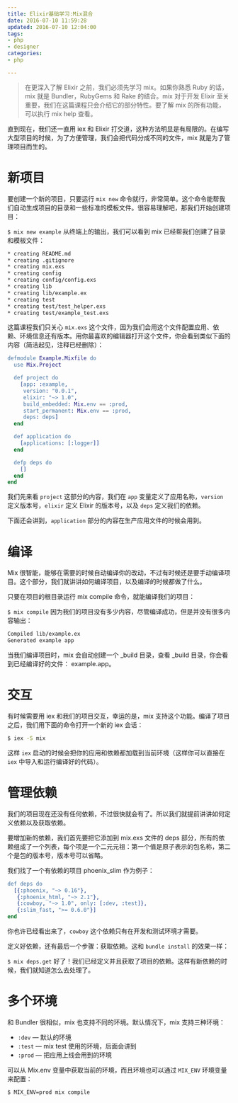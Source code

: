 ```yaml
---
title: Elixir基础学习:Mix混合 
date: 2016-07-10 11:59:28
updated: 2016-07-10 12:04:00
tags: 
- php
- designer
categories: 
- php

---
```

> 在更深入了解 Elixir 之前，我们必须先学习 mix。如果你熟悉 Ruby 的话，mix 就是 Bundler，RubyGems 和
> Rake 的结合。mix 对于开发 Elixir 至关重要，我们在这篇课程只会介绍它的部分特性。要了解 mix 的所有功能，可以执行 mix
> help 查看。

直到现在，我们还一直用 iex 和 Elixir 打交道，这种方法明显是有局限的。在编写大型项目的时候，为了方便管理，我们会把代码分成不同的文件，mix 就是为了管理项目而生的。

# 新项目

要创建一个新的项目，只要运行 `mix new` 命令就行，非常简单。这个命令能帮我们自动生成项目的目录和一些标准的模板文件。很容易理解吧，那我们开始创建项目：


<!--more-->


`$ mix new example`
从终端上的输出，我们可以看到 mix 已经帮我们创建了目录和模板文件：
```bash
* creating README.md
* creating .gitignore
* creating mix.exs
* creating config
* creating config/config.exs
* creating lib
* creating lib/example.ex
* creating test
* creating test/test_helper.exs
* creating test/example_test.exs
```
这篇课程我们只关心 `mix.exs` 这个文件，因为我们会用这个文件配置应用、依赖、环境信息还有版本。用你最喜欢的编辑器打开这个文件，你会看到类似下面的内容（简洁起见，注释已经删除）：
```erlang
defmodule Example.Mixfile do
  use Mix.Project

  def project do
    [app: :example,
     version: "0.0.1",
     elixir: "~> 1.0",
     build_embedded: Mix.env == :prod,
     start_permanent: Mix.env == :prod,
     deps: deps]
  end

  def application do
    [applications: [:logger]]
  end

  defp deps do
    []
  end
end
```
我们先来看 `project` 这部分的内容，我们在 `app` 变量定义了应用名称，`version` 定义版本号，`elixir` 定义 Elixir 的版本号，以及 `deps` 定义我们的依赖。

下面还会讲到，`application` 部分的内容在生产应用文件的时候会用到。

# 编译
Mix 很智能，能够在需要的时候自动编译你的改动，不过有时候还是要手动编译项目。这个部分，我们就讲讲如何编译项目，以及编译的时候都做了什么。

只要在项目的根目录运行 mix compile 命令，就能编译我们的项目：

`$ mix compile`
因为我们的项目没有多少内容，尽管编译成功，但是并没有很多内容输出：
```bash
Compiled lib/example.ex
Generated example app
```
当我们编译项目时，mix 会自动创建一个 _build 目录，查看 _build 目录，你会看到已经编译好的文件： example.app。

# 交互
有时候需要用 iex 和我们的项目交互，幸运的是，mix 支持这个功能。编译了项目之后，我们用下面的命令打开一个新的 iex 会话：
```bash
$ iex -S mix
```
这样 `iex` 启动的时候会把你的应用和依赖都加载到当前环境（这样你可以直接在 `iex` 中导入和运行编译好的代码）。

# 管理依赖
我们的项目现在还没有任何依赖，不过很快就会有了。所以我们就提前讲讲如何定义依赖以及获取依赖。

要增加新的依赖，我们首先要把它添加到 mix.exs 文件的 deps 部分，所有的依赖组成了一个列表，每个项是一个二元元祖：第一个值是原子表示的包名称，第二个是包的版本号，版本号可以省略。

我们找了一个有依赖的项目 phoenix_slim 作为例子：
```erlang
def deps do
  [{:phoenix, "~> 0.16"},
   {:phoenix_html, "~> 2.1"},
   {:cowboy, "~> 1.0", only: [:dev, :test]},
   {:slim_fast, ">= 0.6.0"}]
end
```
你也许已经看出来了，`cowboy` 这个依赖只有在开发和测试环境才需要。

定义好依赖，还有最后一个步骤：获取依赖。这和 `bundle install` 的效果一样：

`$ mix deps.get`
好了！我们已经定义并且获取了项目的依赖。这样有新依赖的时候，我们就知道怎么去处理了。

# 多个环境
和 Bundler 很相似，mix 也支持不同的环境。默认情况下，mix 支持三种环境：

 - `:dev` — 默认的环境
 - `:test` — mix test 使用的环境，后面会讲到
 - `:prod` — 把应用上线会用到的环境

可以从 Mix.env 变量中获取当前的环境，而且环境也可以通过 `MIX_ENV` 环境变量来配置：
```bash
$ MIX_ENV=prod mix compile
```
